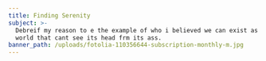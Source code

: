 ```yaml
---
title: Finding Serenity
subject: >-
  Debreif my reason to e the example of who i believed we can exist as in a
  world that cant see its head frm its ass.
banner_path: /uploads/fotolia-110356644-subscription-monthly-m.jpg
---
```


&nbsp;

&nbsp;

&nbsp;

&nbsp;

&nbsp;

&nbsp;